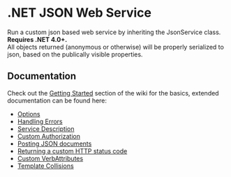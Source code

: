 .NET JSON Web Service
=============

Run a custom json based web service by inheriting the JsonService class.  **Requires .NET 4.0+.**  
All objects returned (anonymous or otherwise) will be properly serialized to json, based on the publically visible properties.

Documentation
-------

Check out the [Getting Started](https://github.com/strider-/Json-Service/wiki) section of the wiki for the basics, extended documentation can be found here:

* [Options](https://github.com/strider-/Json-Service/wiki/Options)  
* [Handling Errors](https://github.com/strider-/Json-Service/wiki/Handling-errors)  
* [Service Description](https://github.com/strider-/Json-Service/wiki/Service-description)  
* [Custom Authorization](https://github.com/strider-/Json-Service/wiki/Custom-authorization)  
* [Posting JSON documents](https://github.com/strider-/Json-Service/wiki/Posting-json-documents)  
* [Returning a custom HTTP status code](https://github.com/strider-/Json-Service/wiki/Returning-a-custom-http-status-code)  
* [Custom VerbAttributes](https://github.com/strider-/Json-Service/wiki/Custom-verbattributes)  
* [Template Collisions](https://github.com/strider-/Json-Service/wiki/Template-Collisions)  
